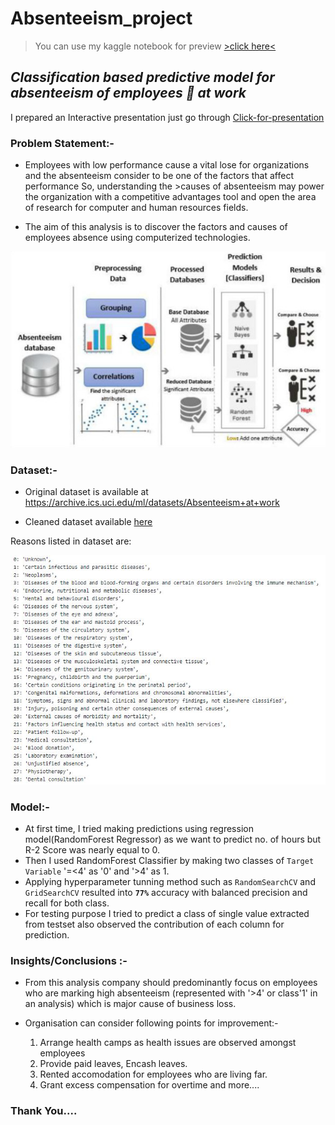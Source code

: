 # Absenteeism_project 

> You can use my kaggle notebook for preview [>click here<](https://www.kaggle.com/miracle9to9/employee-absenteeism-predictions)

## *Classification based predictive model for absenteeism of employees 👔 at work*
I prepared an Interactive presentation just go through [Click-for-presentation](https://aniketpatils101.wixsite.com/website-4/presentation)

### Problem Statement:-
* Employees with low performance cause a vital lose for organizations and the absenteeism consider to be one of the factors that affect performance So, understanding the >causes of absenteeism may power the organization with a competitive advantages tool and open the area of research for computer and human resources fields.

* The aim of this analysis is to discover the factors and causes of employees absence using computerized technologies.

<p align="center"><img src="workflow.jpeg" /></p>

### Dataset:-
* Original dataset is available at https://archive.ics.uci.edu/ml/datasets/Absenteeism+at+work

* Cleaned dataset available [here](https://www.kaggle.com/miracle9to9/absenteeism-dataset)

Reasons listed in dataset are:
<p align="center"><img src="Reasons.JPG" /></p>

### Model:-
* At first time, I tried making predictions using regression model(RandomForest Regressor) as we want to predict no. of hours but R-2 Score was nearly equal to 0.
* Then I used RandomForest Classifier by making two classes of `Target Variable` '=<4' as '0' and '>4' as 1. 
* Applying hyperparameter tunning method such as `RandomSearchCV` and `GridSearchCV` resulted into **`77%`** accuracy with balanced precision and recall for both class.
* For testing purpose I tried to predict a class of single value extracted from testset also observed the contribution of each column for prediction.

### Insights/Conclusions :- 
* From this analysis company should predominantly focus on employees who are marking high absenteeism (represented with '>4' or class'1' in an analysis) which is major cause of business loss.
* Organisation can consider following points for improvement:-

  1. Arrange health camps as health issues are observed amongst employees
  2. Provide paid leaves, Encash leaves.
  3. Rented accomodation for employees who are living far.
  4. Grant excess compensation for overtime and more....

### Thank You....           
